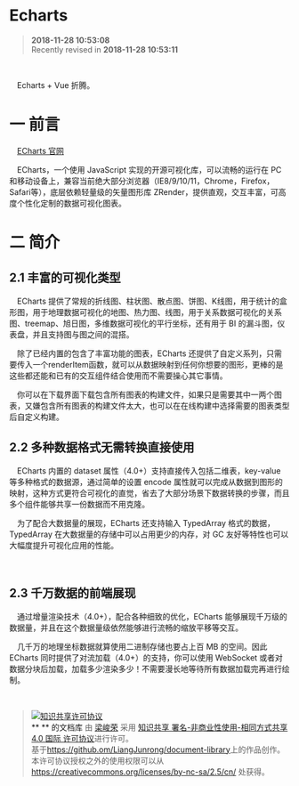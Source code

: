 Echarts
===

>  **2018-11-28 10:53:08**  
> Recently revised in **2018-11-28 10:53:11**

<br>

&emsp;Echarts + Vue 折腾。

# 一 前言

&emsp;[ECharts 官网](http://www.echartsjs.com/index.html)

&emsp;ECharts，一个使用 JavaScript 实现的开源可视化库，可以流畅的运行在 PC 和移动设备上，兼容当前绝大部分浏览器（IE8/9/10/11，Chrome，Firefox，Safari等），底层依赖轻量级的矢量图形库 ZRender，提供直观，交互丰富，可高度个性化定制的数据可视化图表。 

# 二 简介

## 2.1 丰富的可视化类型

&emsp;ECharts 提供了常规的折线图、柱状图、散点图、饼图、K线图，用于统计的盒形图，用于地理数据可视化的地图、热力图、线图，用于关系数据可视化的关系图、treemap、旭日图，多维数据可视化的平行坐标，还有用于 BI 的漏斗图，仪表盘，并且支持图与图之间的混搭。

&emsp;除了已经内置的包含了丰富功能的图表，ECharts 还提供了自定义系列，只需要传入一个renderItem函数，就可以从数据映射到任何你想要的图形，更棒的是这些都还能和已有的交互组件结合使用而不需要操心其它事情。

&emsp;你可以在下载界面下载包含所有图表的构建文件，如果只是需要其中一两个图表，又嫌包含所有图表的构建文件太大，也可以在在线构建中选择需要的图表类型后自定义构建。

## 2.2 多种数据格式无需转换直接使用

&emsp;ECharts 内置的 dataset 属性（4.0+）支持直接传入包括二维表，key-value 等多种格式的数据源，通过简单的设置 encode 属性就可以完成从数据到图形的映射，这种方式更符合可视化的直觉，省去了大部分场景下数据转换的步骤，而且多个组件能够共享一份数据而不用克隆。

&emsp;为了配合大数据量的展现，ECharts 还支持输入 TypedArray 格式的数据，TypedArray 在大数据量的存储中可以占用更少的内存，对 GC 友好等特性也可以大幅度提升可视化应用的性能。

<br>

## 2.3 千万数据的前端展现

&emsp;通过增量渲染技术（4.0+），配合各种细致的优化，ECharts 能够展现千万级的数据量，并且在这个数据量级依然能够进行流畅的缩放平移等交互。

&emsp;几千万的地理坐标数据就算使用二进制存储也要占上百 MB 的空间。因此 ECharts 同时提供了对流加载（4.0+）的支持，你可以使用 WebSocket 或者对数据分块后加载，加载多少渲染多少！不需要漫长地等待所有数据加载完再进行绘制。

<br>

> <a rel="license" href="http://creativecommons.org/licenses/by-nc-sa/4.0/"><img alt="知识共享许可协议" style="border-width:0" src="https://i.creativecommons.org/l/by-nc-sa/4.0/88x31.png" /></a><br /><a xmlns:dct="http://purl.org/dc/terms/" property="dct:title">** ** 的文档库</a> 由 <a xmlns:cc="http://creativecommons.org/ns#" href="https://github.com/LiangJunrong/document-library" property="cc:attributionName" rel="cc:attributionURL">梁峻荣</a> 采用 <a rel="license" href="http://creativecommons.org/licenses/by-nc-sa/4.0/">知识共享 署名-非商业性使用-相同方式共享 4.0 国际 许可协议</a>进行许可。<br />基于<a xmlns:dct="http://purl.org/dc/terms/" href="https://github.com/LiangJunrong/document-library" rel="dct:source">https://github.om/LiangJunrong/document-library</a>上的作品创作。<br />本许可协议授权之外的使用权限可以从 <a xmlns:cc="http://creativecommons.org/ns#" href="https://creativecommons.org/licenses/by-nc-sa/2.5/cn/" rel="cc:morePermissions">https://creativecommons.org/licenses/by-nc-sa/2.5/cn/</a> 处获得。